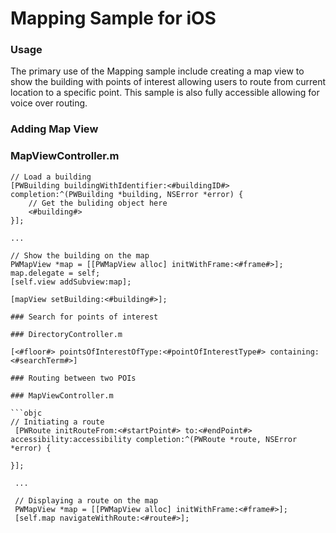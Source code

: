 Mapping Sample for iOS
====================

### Usage

The primary use of the Mapping sample include creating a map view to show the building with points of interest allowing users to route from current location to a specific point. This sample is also fully accessible allowing for voice over routing.

### Adding Map View

### MapViewController.m

```objc
// Load a building
[PWBuilding buildingWithIdentifier:<#buildingID#> completion:^(PWBuilding *building, NSError *error) {
	// Get the buliding object here
	<#building#>					
}];
                    
...

// Show the building on the map
PWMapView *map = [[PWMapView alloc] initWithFrame:<#frame#>];
map.delegate = self;
[self.view addSubview:map];

[mapView setBuilding:<#building#>];

### Search for points of interest

### DirectoryController.m

[<#floor#> pointsOfInterestOfType:<#pointOfInterestType#> containing:<#searchTerm#>]

### Routing between two POIs

### MapViewController.m

```objc
// Initiating a route
 [PWRoute initRouteFrom:<#startPoint#> to:<#endPoint#> accessibility:accessibility completion:^(PWRoute *route, NSError *error) {

}];

 ...

 // Displaying a route on the map
 PWMapView *map = [[PWMapView alloc] initWithFrame:<#frame#>];
 [self.map navigateWithRoute:<#route#>];